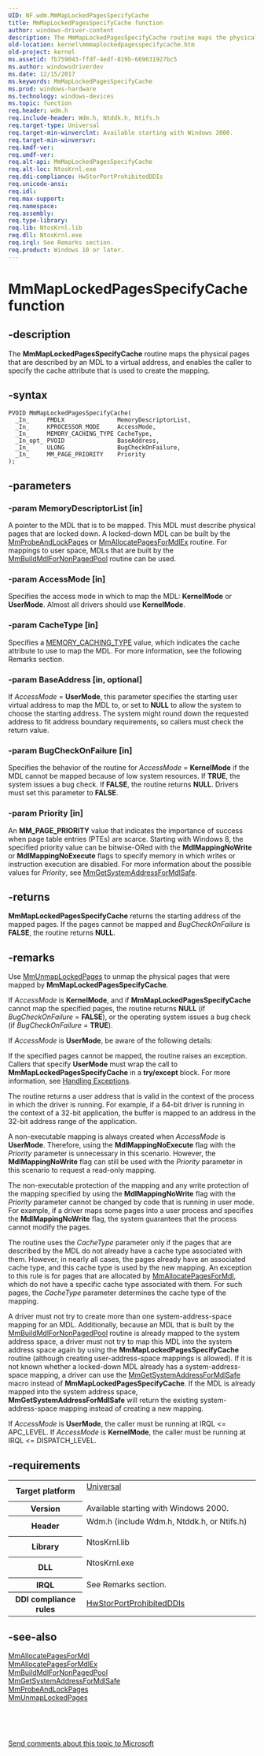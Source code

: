 ```yaml
---
UID: NF.wdm.MmMapLockedPagesSpecifyCache
title: MmMapLockedPagesSpecifyCache function
author: windows-driver-content
description: The MmMapLockedPagesSpecifyCache routine maps the physical pages that are described by an MDL to a virtual address, and enables the caller to specify the cache attribute that is used to create the mapping.
old-location: kernel\mmmaplockedpagesspecifycache.htm
old-project: kernel
ms.assetid: fb759043-ffdf-4edf-819b-669631927bc5
ms.author: windowsdriverdev
ms.date: 12/15/2017
ms.keywords: MmMapLockedPagesSpecifyCache
ms.prod: windows-hardware
ms.technology: windows-devices
ms.topic: function
req.header: wdm.h
req.include-header: Wdm.h, Ntddk.h, Ntifs.h
req.target-type: Universal
req.target-min-winverclnt: Available starting with Windows 2000.
req.target-min-winversvr: 
req.kmdf-ver: 
req.umdf-ver: 
req.alt-api: MmMapLockedPagesSpecifyCache
req.alt-loc: NtosKrnl.exe
req.ddi-compliance: HwStorPortProhibitedDDIs
req.unicode-ansi: 
req.idl: 
req.max-support: 
req.namespace: 
req.assembly: 
req.type-library: 
req.lib: NtosKrnl.lib
req.dll: NtosKrnl.exe
req.irql: See Remarks section.
req.product: Windows 10 or later.
---
```


# MmMapLockedPagesSpecifyCache function



## -description
The <b>MmMapLockedPagesSpecifyCache</b> routine maps the physical pages that are described by an MDL to a virtual address, and enables the caller to specify the cache attribute that is used to create the mapping. 



## -syntax

````
PVOID MmMapLockedPagesSpecifyCache(
  _In_     PMDLX               MemoryDescriptorList,
  _In_     KPROCESSOR_MODE     AccessMode,
  _In_     MEMORY_CACHING_TYPE CacheType,
  _In_opt_ PVOID               BaseAddress,
  _In_     ULONG               BugCheckOnFailure,
  _In_     MM_PAGE_PRIORITY    Priority
);
````


## -parameters

### -param MemoryDescriptorList [in]

A pointer to the MDL that is to be mapped. This MDL must describe physical pages that are locked down. A locked-down MDL can be built by the <a href="kernel.mmprobeandlockpages">MmProbeAndLockPages</a> or <a href="kernel.mmallocatepagesformdlex">MmAllocatePagesForMdlEx</a> routine. For mappings to user space, MDLs that are built by the <a href="kernel.mmbuildmdlfornonpagedpool">MmBuildMdlForNonPagedPool</a> routine can be used.


### -param AccessMode [in]

Specifies the access mode in which to map the MDL: <b>KernelMode</b> or <b>UserMode</b>. Almost all drivers should use <b>KernelMode</b>.


### -param CacheType [in]

Specifies a <a href="kernel.memory_caching_type">MEMORY_CACHING_TYPE</a> value, which indicates the cache attribute to use to map the MDL. For more information, see the following Remarks section.


### -param BaseAddress [in, optional]

If <i>AccessMode</i> = <b>UserMode</b>, this parameter specifies the starting user virtual address to map the MDL to, or set to <b>NULL</b> to allow the system to choose the starting address. The system might round down the requested address to fit address boundary requirements, so callers must check the return value.


### -param BugCheckOnFailure [in]

Specifies the behavior of the routine for <i>AccessMode</i> = <b>KernelMode</b> if the MDL cannot be mapped because of low system resources. If <b>TRUE</b>, the system issues a bug check. If <b>FALSE</b>, the routine returns <b>NULL</b>. Drivers must set this parameter to <b>FALSE</b>. 


### -param Priority [in]

An <b>MM_PAGE_PRIORITY</b> value that indicates the importance of success when page table entries (PTEs) are scarce. Starting with Windows 8, the specified priority value can be bitwise-ORed with the <b>MdlMappingNoWrite</b> or <b>MdlMappingNoExecute</b> flags to specify memory in which writes or instruction execution are disabled. For more information about the possible values for <i>Priority</i>, see <a href="https://msdn.microsoft.com/library/windows/hardware/ff554559">MmGetSystemAddressForMdlSafe</a>. 


## -returns
<b>MmMapLockedPagesSpecifyCache</b> returns the starting address of the mapped pages. If the pages cannot be mapped and <i>BugCheckOnFailure</i> is <b>FALSE</b>, the routine returns <b>NULL</b>.


## -remarks
Use <a href="kernel.mmunmaplockedpages">MmUnmapLockedPages</a> to unmap the physical pages that were mapped by <b>MmMapLockedPagesSpecifyCache</b>.

If <i>AccessMode</i> is <b>KernelMode</b>, and if <b>MmMapLockedPagesSpecifyCache</b> cannot map the specified pages, the routine returns <b>NULL</b> (if <i>BugCheckOnFailure</i> = <b>FALSE</b>), or the operating system issues a bug check (if <i>BugCheckOnFailure</i> = <b>TRUE</b>).

If <i>AccessMode</i> is <b>UserMode</b>, be aware of the following details:

If the specified pages cannot be mapped, the routine raises an exception. Callers that specify <b>UserMode</b> must wrap the call to <b>MmMapLockedPagesSpecifyCache</b> in a <b>try/except</b> block. For more information, see <a href="https://msdn.microsoft.com/library/windows/hardware/ff546823">Handling Exceptions</a>.

The routine returns a user address that is valid in the context of the process in which the driver is running. For example, if a 64-bit driver is running in the context of a 32-bit application, the buffer is mapped to an address in the 32-bit address range of the application. 

A non-executable mapping is always created when <i>AccessMode</i> is <b>UserMode</b>. Therefore, using the <b>MdlMappingNoExecute</b> flag with the <i>Priority</i> parameter is unnecessary in this scenario. However, the <b>MdlMappingNoWrite</b> flag can still be used with the <i>Priority</i> parameter in this scenario to request a read-only mapping.

The non-executable protection of the mapping and any write protection of the mapping specified by  using the <b>MdlMappingNoWrite</b> flag with the <i>Priority</i> parameter cannot be changed by code that is running in user mode. For example, if a driver maps some pages into a user process and specifies the <b>MdlMappingNoWrite</b> flag, the system guarantees that the process cannot modify the pages.

The routine uses the <i>CacheType</i> parameter only if the pages that are described by the MDL do not already have a cache type associated with them. However, in nearly all cases, the pages already have an associated cache type, and this cache type is used by the new mapping. An exception to this rule is for pages that are allocated by <a href="kernel.mmallocatepagesformdl">MmAllocatePagesForMdl</a>, which do not have a specific cache type associated with them. For such pages, the <i>CacheType</i> parameter determines the cache type of the mapping. 

A driver must not try to create more than one system-address-space mapping for an MDL. Additionally, because an MDL that is built by the <a href="kernel.mmbuildmdlfornonpagedpool">MmBuildMdlForNonPagedPool</a> routine is already mapped to the system address space, a driver must not try to map this MDL into the system address space again by using the <b>MmMapLockedPagesSpecifyCache</b> routine (although creating user-address-space mappings is allowed). If it is not known whether a locked-down MDL already has a system-address-space mapping, a driver can use the <a href="https://msdn.microsoft.com/library/windows/hardware/ff554559">MmGetSystemAddressForMdlSafe</a> macro instead of <b>MmMapLockedPagesSpecifyCache</b>. If the MDL is already mapped into the system address space, <b>MmGetSystemAddressForMdlSafe</b> will return the existing system-address-space mapping instead of creating a new mapping.

If <i>AccessMode</i> is <b>UserMode</b>, the caller must be running at IRQL &lt;= APC_LEVEL. If <i>AccessMode</i> is <b>KernelMode</b>, the caller must be running at IRQL &lt;= DISPATCH_LEVEL. 


## -requirements
<table>
<tr>
<th width="30%">
Target platform

</th>
<td width="70%">
<dl>
<dt><a href="http://go.microsoft.com/fwlink/p/?linkid=531356" target="_blank">Universal</a></dt>
</dl>
</td>
</tr>
<tr>
<th width="30%">
Version

</th>
<td width="70%">
Available starting with Windows 2000.

</td>
</tr>
<tr>
<th width="30%">
Header

</th>
<td width="70%">
<dl>
<dt>Wdm.h (include Wdm.h, Ntddk.h, or Ntifs.h)</dt>
</dl>
</td>
</tr>
<tr>
<th width="30%">
Library

</th>
<td width="70%">
<dl>
<dt>NtosKrnl.lib</dt>
</dl>
</td>
</tr>
<tr>
<th width="30%">
DLL

</th>
<td width="70%">
<dl>
<dt>NtosKrnl.exe</dt>
</dl>
</td>
</tr>
<tr>
<th width="30%">
IRQL

</th>
<td width="70%">
See Remarks section.

</td>
</tr>
<tr>
<th width="30%">
DDI compliance rules

</th>
<td width="70%">
<a href="devtest.storport_hwstorportprohibitedddis">HwStorPortProhibitedDDIs</a>
</td>
</tr>
</table>

## -see-also
<dl>
<dt>
<a href="kernel.mmallocatepagesformdl">MmAllocatePagesForMdl</a>
</dt>
<dt>
<a href="kernel.mmallocatepagesformdlex">MmAllocatePagesForMdlEx</a>
</dt>
<dt>
<a href="kernel.mmbuildmdlfornonpagedpool">MmBuildMdlForNonPagedPool</a>
</dt>
<dt>
<a href="https://msdn.microsoft.com/library/windows/hardware/ff554559">MmGetSystemAddressForMdlSafe</a>
</dt>
<dt>
<a href="kernel.mmprobeandlockpages">MmProbeAndLockPages</a>
</dt>
<dt>
<a href="kernel.mmunmaplockedpages">MmUnmapLockedPages</a>
</dt>
</dl>
 

 

<a href="mailto:wsddocfb@microsoft.com?subject=Documentation%20feedback [kernel\kernel]:%20MmMapLockedPagesSpecifyCache routine%20 RELEASE:%20(12/15/2017)&amp;body=%0A%0APRIVACY STATEMENT%0A%0AWe use your feedback to improve the documentation. We don't use your email address for any other purpose, and we'll remove your email address from our system after the issue that you're reporting is fixed. While we're working to fix this issue, we might send you an email message to ask for more info. Later, we might also send you an email message to let you know that we've addressed your feedback.%0A%0AFor more info about Microsoft's privacy policy, see http://privacy.microsoft.com/en-us/default.aspx." title="Send comments about this topic to Microsoft">Send comments about this topic to Microsoft</a>

